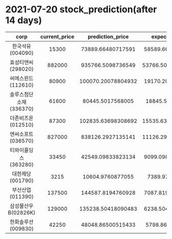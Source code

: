 # 2021-07-20 stock_prediction(after 14 days)

|   corp   |   current_price   |   prediction_price   |   expected_profit   |
|:--------:|:-----------------:|:--------------------:|:-------------------:|
|한국석유(004090)|15300|73889.66480717591|58589.66480717591|
|효성티앤씨(298020)|882000|935766.5098736549|53766.509873654926|
|씨에스윈드(112610)|80900|100070.20078804932|19170.20078804932|
|솔루스첨단소재(336370)|61600|80445.5017568005|18845.5017568005|
|더존비즈온(012510)|87300|102835.63698308692|15535.636983086923|
|엔씨소프트(036570)|827000|838126.2927135141|11126.292713514064|
|티와이홀딩스(363280)|33450|42549.09833823134|9099.098338231342|
|대한제당(001790)|3215|10604.9760877055|7389.9760877055|
|부산산업(011390)|137500|144587.8194760928|7087.819476092787|
|삼성물산우B(02826K)|129000|135238.50418090483|6238.504180904827|
|한화솔루션(009830)|42250|48048.86500515433|5798.86500515433|
